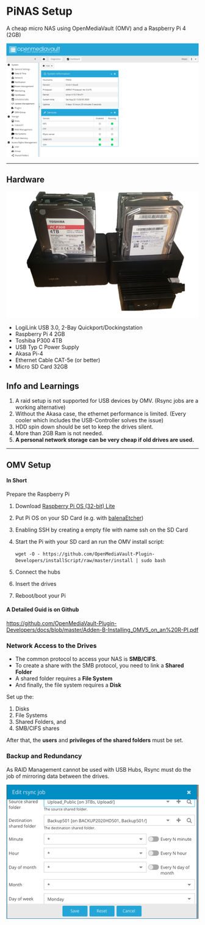 # PiNAS Setup
A cheap micro NAS using OpenMediaVault (OMV) and a Raspberry Pi 4 (2GB)

![System Information](omv.png)

---

## Hardware

![Hardware Setup](NAS.png)

- LogiLink USB 3.0, 2-Bay Quickport/Dockingstation 
- Raspberry Pi 4 2GB
- Toshiba P300 4TB
- USB Typ C Power Supply
- Akasa Pi-4 
- Ethernet Cable CAT-5e (or better)
- Micro SD Card 32GB

## Info and Learnings

1. A raid setup is not supported for USB devices by OMV. (Rsync jobs are a working alternative)
2. Without the Akasa case, the ethernet performance is limited. (Every cooler which includes the USB-Controller solves the issue)
3. HDD spin down should be set to keep the drives silent.
4. More than 2GB Ram is not needed.
4. **A personal network storage can be very cheap if old drives are used.**

---

## OMV Setup

#### In Short
Prepare the Raspberry Pi
1. Download [Raspberry Pi OS (32-bit) Lite](https://www.raspberrypi.org/downloads/raspberry-pi-os/)
2. Put Pi OS on your SD Card (e.g. with [balenaEtcher](https://www.balena.io/etcher/))
3. Enabling SSH by creating a empty file with name ssh on the SD Card
4. Start the Pi with your SD card an run the OMV install script: 

    ```wget -O - https://github.com/OpenMediaVault-Plugin-Developers/installScript/raw/master/install | sudo bash```
5. Connect the hubs 
6. Insert the drives
7. Reboot/boot your Pi

#### A Detailed Guid is on Github
https://github.com/OpenMediaVault-Plugin-Developers/docs/blob/master/Adden-B-Installing_OMV5_on_an%20R-PI.pdf


### Network Access to the Drives
- The common protocol to access your NAS is **SMB/CIFS**.
- To create a share with the SMB protocol, you need to link a **Shared Folder**
- A shared folder requires a **File System** 
- And finally, the file system requires a **Disk**

Set up the:

1. Disks
2. File Systems
3. Shared Folders, and 
4. SMB/CIFS shares

After that, the **users** and **privileges of the shared folders** must be set.

### Backup and Redundancy
As RAID Management cannot be used with USB Hubs, Rsync must do the job of mirroring data between the drives. 

![Rsync](backup.png)


